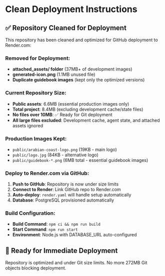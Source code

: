 # Clean Deployment Instructions

## ✅ Repository Cleaned for Deployment

This repository has been cleaned and optimized for GitHub deployment to Render.com:

### Removed for Deployment:
- **attached_assets/ folder** (37MB+ of development images) 
- **generated-icon.png** (1.1MB unused file)
- **Duplicate guidebook images** (kept only the optimized versions)

### Current Repository Size:
- **Public assets**: 6.6MB (essential production images only)
- **Total project**: 8.4MB (excluding development cache/state files)
- **No files over 10MB**: ✅ Ready for Git deployment
- **All large files excluded**: Development cache, agent state, and attached assets ignored

### Production Images Kept:
- `public/arabian-coast-logo.png` (19KB - main logo)
- `public/logo.jpg` (84KB - alternative logo) 
- `public/guidebook-*.png` (6MB total - essential guidebook images)

### Deploy to Render.com via GitHub:
1. **Push to GitHub**: Repository is now under size limits
2. **Connect to Render**: Link GitHub repo to Render.com
3. **Auto-deploy**: `render.yaml` will handle setup automatically
4. **Database**: PostgreSQL provisioned automatically

### Build Configuration:
- **Build Command**: `npm ci && npm run build`
- **Start Command**: `npm run start`
- **Environment**: Node.js with DATABASE_URL auto-configured

## 🚀 Ready for Immediate Deployment
Repository is optimized and under Git size limits. No more 272MB Git objects blocking deployment.